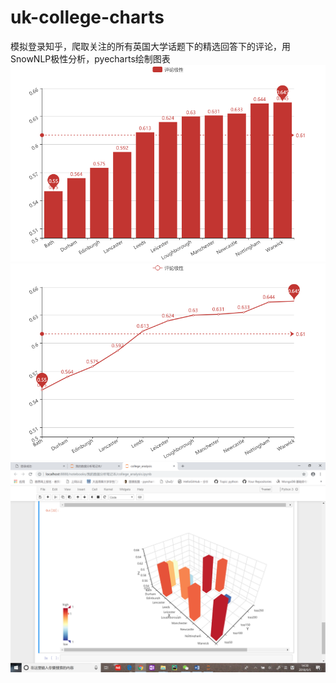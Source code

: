 ﻿# uk-college-charts
模拟登录知乎，爬取关注的所有英国大学话题下的精选回答下的评论，用SnowNLP极性分析，pyecharts绘制图表
![chart1](https://github.com/brandonchow1997/uk-college-charts/blob/master/1.png)
![chart2](https://github.com/brandonchow1997/uk-college-charts/blob/master/2.png)
![chart3](https://github.com/brandonchow1997/uk-college-charts/blob/master/3.png)